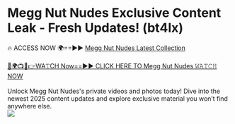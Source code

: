 # Megg Nut Nudes Exclusive Content Leak - Fresh Updates! (bt4lx)

🔥 ACCESS NOW 🌍==►► <a href="https://tinyurl.com/2mz8nhtm" rel="nofollow">Megg Nut Nudes Latest Collection</a>
<br><br>
[🔴🌍📺📱👉WA𝚃CH Now==►► CLICK HERE TO Megg Nut Nudes 𝚆𝙰𝚃𝙲𝙷 NOW](https://tinyurl.com/2mz8nhtm)
<br><br>
Unlock Megg Nut Nudes's private videos and photos today! Dive into the newest 2025 content updates and explore exclusive material you won’t find anywhere else.
<br>
<a href="https://tinyurl.com/2mz8nhtm" rel="nofollow" data-target="animated-image.originalLink"><img src="https://camo.githubusercontent.com/8a4f000d20f83aca3bf7ec5f350d767afa0574a8a352519fd8cfa583a6f93a33/68747470733a2f2f692e696d6775722e636f6d2f644a486b345a712e676966" data-canonical-src="https://i.imgur.com/dJHk4Zq.gif" style="max-width: 100%; display: inline-block;" data-target="animated-image.originalImage"></a>
<br>
